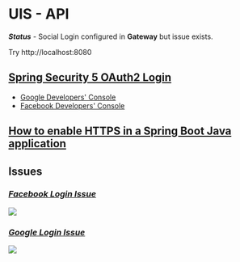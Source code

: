 # UIS - API
***Status*** - Social Login configured in **Gateway** but issue exists.

Try http://localhost:8080

## [Spring Security 5 OAuth2 Login](https://www.baeldung.com/spring-security-5-oauth2-login)

- [Google Developers' Console](https://console.cloud.google.com/apis/dashboard?project=uis-health)
- [Facebook Developers' Console](https://developers.facebook.com/apps/1013610292464704/dashboard/?business_id=194072671856628)


## [How to enable HTTPS in a Spring Boot Java application](https://www.thomasvitale.com/https-spring-boot-ssl-certificate)


## Issues

### [*Facebook Login Issue*](https://github.com/beanstacksystems/uis-java/issues/1)
<img src="https://user-images.githubusercontent.com/4557221/108258813-6d67af00-7186-11eb-8ba6-3e412a1292fd.png" />

### [*Google Login Issue*](https://github.com/beanstacksystems/uis-java/issues/2)
<img src ="https://user-images.githubusercontent.com/4557221/108259076-bcaddf80-7186-11eb-806f-27140d9a8e95.png" />
